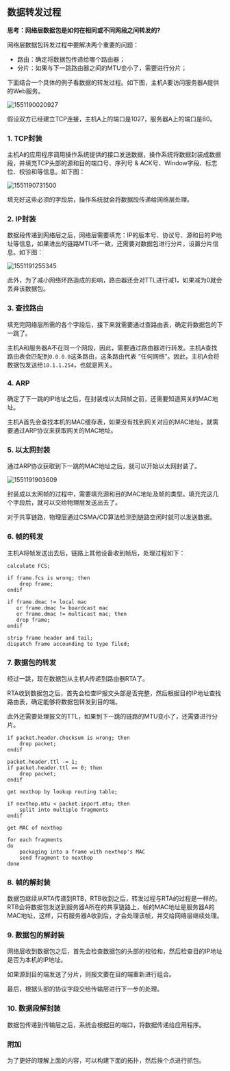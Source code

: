 ## 数据转发过程

**思考：网络层数据包是如何在相同或不同网段之间转发的?**

网络层数据包转发过程中要解决两个重要的问题：

* 路由：确定将数据包传递给哪个路由器；
* 分片：如果与下一跳路由器之间的MTU变小了，需要进行分片；



下面结合一个具体的例子看数据的转发过程。如下图，主机A要访问服务器A提供的Web服务。

![1551190020927](assets/1551190020927.png)



假设双方已经建立TCP连接，主机A上的端口是1027，服务器A上的端口是80。

### 1. TCP封装

主机A的应用程序调用操作系统提供的接口发送数据，操作系统将数据封装成数据段，并填充TCP头部的源和目的端口号、序列号 & ACK号、Window字段、标志位、校验和等信息。如下图：

![1551190731500](assets/1551190731500.png)

填充好这些必须的字段后，操作系统就会将数据段传递给网络层处理。

### 2. IP封装

数据段传递到网络层之后，网络层需要填充：IP的版本号、协议号、源和目的IP地址等信息，如果进出的链路MTU不一致，还需要对数据包进行分片，设置分片信息。如下图：

![1551191255345](assets/1551191255345.png)

此外，为了减小网络环路造成的影响，路由器还会对TTL进行减1，如果减为0就会丢弃该数据包。

### 3. 查找路由

填充完网络层所需的各个字段后，接下来就需要通过查路由表，确定将数据包的下一跳了。

主机A和服务器A不在同一个网段，因此，需要通过路由器进行转发。主机A查找路由表会匹配到`0.0.0.0`这条路由，这条路由代表 “任何网络”。因此，主机A会将数据包发送给`10.1.1.254`，也就是网关。

### 4. ARP

确定了下一跳的IP地址之后，在封装成以太网帧之前，还需要知道网关的MAC地址。

主机A首先会查找本机的MAC缓存表，如果没有找到网关对应的MAC地址，就需要通过ARP协议来获取网关的MAC地址。

### 5. 以太网封装

通过ARP协议获取到下一跳的MAC地址之后，就可以开始以太网封装了。

![1551191903609](assets/1551191903609.png)

封装成以太网帧的过程中，需要填充源和目的MAC地址及帧的类型。填充完这几个字段后，就可以交给物理层发送出去了。

对于共享链路，物理层通过CSMA/CD算法检测到链路空闲时就可以发送数据。

### 6. 帧的转发

主机A将帧发送出去后，链路上其他设备收到帧后，处理过程如下：

```
calculate FCS;

if frame.fcs is wrong; then
	drop frame;
endif

if frame.dmac != local mac
   or frame.dmac != boardcast mac
   or frame.dmac != multicast mac; then
   drop frame;
endif

strip frame header and tail;
dispatch frame accounding to type filed;
```

### 7. 数据包的转发

经过一跳，现在数据包从主机A传递到路由器RTA了。

RTA收到数据包之后，首先会检查IP报文头部是否完整，然后根据目的IP地址查找路由表，确定能够将数据包转发到目的端。

此外还需要处理报文的TTL，如果到下一跳的链路的MTU变小了，还需要进行分片。

```
if packet.header.checksum is wrong; then
	drop packet;
endif

packet.header.ttl -= 1;
if packet.header.ttl == 0; then
	drop packet;
endif

get nexthop by lookup routing table;

if nexthop.mtu < packet.inport.mtu; then
	split into multiple fragments
endif

get MAC of nexthop

for each fragments
do
	packaging into a frame with nexthop's MAC
	send fragment to nexthop
done
```

### 8. 帧的解封装

数据包继续从RTA传递到RTB，RTB收到之后，转发过程与RTA的过程是一样的。RTB会将数据包发送到服务器A所在的共享链路上，帧的MAC地址是服务器A的MAC地址，这样，只有服务器A收到后，才会处理该帧，并交给网络层继续处理。



### 9. 数据包的解封装

网络层收到数据包之后，首先会检查数据包的头部的校验和，然后检查目的IP地址是否为本机的IP地址。

如果源到目的端发送了分片，则报文要在目的端重新进行组合。

最后，根据头部的协议字段交给传输层进行下一步的处理。



### 10. 数据段解封装

数据包传递到传输层之后，系统会根据目的端口，将数据传递给应用程序。



### 附加

为了更好的理解上面的内容，可以构建下面的拓扑，然后挨个点进行抓包。